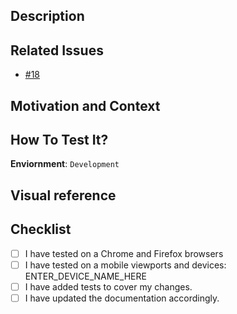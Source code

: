 <!--- Provide a general summary of your changes in the title above -->

## Description

<!--- Describe your changes in detail -->

## Related Issues

<!--- Please list all issues related to this PR: -->

- [#18](https://github.com/vinnyA3/personal-website/issues/18)

## Motivation and Context

<!---
Why is this change required? What problem does it solve?
If it's a bug fix, please provide the issue log.
-->

## How To Test It?

<!---
Please provide context for reviewers about how to test the PR, if it's not available in ticket description.

Include steps, environment information if necessary

For example:
 - environment
-->

**Enviornment**: `Development`

## Visual reference

<!---
Please include screenshots, gifs or recordings. If your changes are not visual, write "No visual changes made".

For example: if this is a bug fix, provide before and after screenshots
-->

## Checklist

<!---
Go over all the following points and:
- put an `x` in all the boxes that apply. ([x])
- put n/a in all the boxes that do not apply. ([n/a])
Please be sure to add the name of the device you tested and whether it was a simulator or physical device.

For example:
- [x] I have tested on a phone: iPhone 11 - device
- [x] I have tested on a tablet: iPad mini 4 - simulator
- [n/a] I have added tests to cover my changes.
- [n/a] I have updated the documentation accordingly.
-->

- [ ] I have tested on a Chrome and Firefox browsers
- [ ] I have tested on a mobile viewports and devices: ENTER_DEVICE_NAME_HERE
- [ ] I have added tests to cover my changes.
- [ ] I have updated the documentation accordingly.
